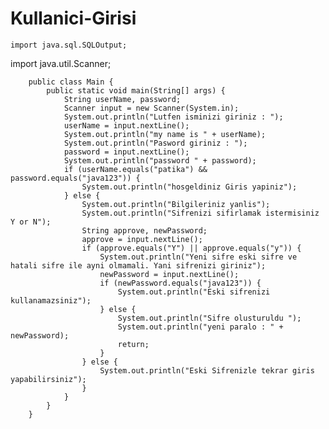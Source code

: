 # Kullanici-Girisi


	import java.sql.SQLOutput;
import java.util.Scanner;

        public class Main {
            public static void main(String[] args) {
                String userName, password;
                Scanner input = new Scanner(System.in);
                System.out.println("Lutfen isminizi giriniz : ");
                userName = input.nextLine();
                System.out.println("my name is " + userName);
                System.out.println("Pasword giriniz : ");
                password = input.nextLine();
                System.out.println("password " + password);
                if (userName.equals("patika") && password.equals("java123")) {
                    System.out.println("hosgeldiniz Giris yapiniz");
                } else {
                    System.out.println("Bilgileriniz yanlis");
                    System.out.println("Sifrenizi sifirlamak istermisiniz Y or N");
                    String approve, newPassword;
                    approve = input.nextLine();
                    if (approve.equals("Y") || approve.equals("y")) {
                        System.out.println("Yeni sifre eski sifre ve hatali sifre ile ayni olmamali. Yani sifrenizi giriniz");
                        newPassword = input.nextLine();
                        if (newPassword.equals("java123")) {
                            System.out.println("Eski sifrenizi kullanamazsiniz");
                        } else {
                            System.out.println("Sifre olusturuldu ");
                            System.out.println("yeni paralo : " + newPassword);
                            return;
                        }
                    } else {
                        System.out.println("Eski Sifrenizle tekrar giris yapabilirsiniz");
                    }
                }
            }
        }
   
